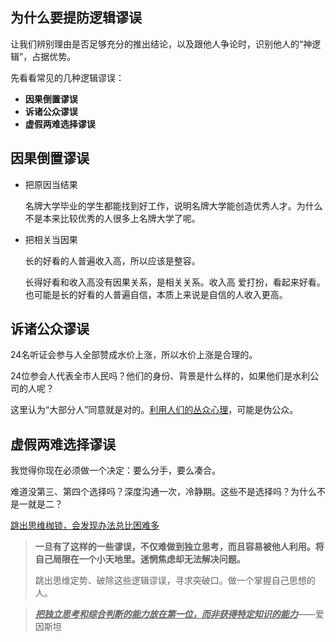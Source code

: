 ## 为什么要提防逻辑谬误

让我们辨别理由是否足够充分的推出结论，以及跟他人争论时，识别他人的“神逻辑”，占据优势。

先看看常见的几种逻辑谬误：

- **因果倒置谬误**
- **诉诸公众谬误**
- **虚假两难选择谬误**



## 因果倒置谬误

- 把原因当结果

  名牌大学毕业的学生都能找到好工作，说明名牌大学能创造优秀人才。为什么不是本来比较优秀的人很多上名牌大学了呢。

- 把相关当因果

  长的好看的人普遍收入高，所以应该是整容。

  长得好看和收入高没有因果关系，是相关关系。收入高 爱打扮，看起来好看。也可能是长的好看的人普遍自信，本质上来说是自信的人收入更高。

## 诉诸公众谬误

24名听证会参与人全部赞成水价上涨，所以水价上涨是合理的。

24位参会人代表全市人民吗？他们的身份、背景是什么样的，如果他们是水利公司的人呢？

这里认为“大部分人”同意就是对的。<u>利用人们的丛众心理</u>，可能是伪公众。

## 虚假两难选择谬误

我觉得你现在必须做一个决定：要么分手，要么凑合。

难道没第三、第四个选择吗？深度沟通一次，冷静期。这些不是选择吗？为什么不是一就是二？

<u>跳出思维枷锁，会发现办法总比困难多</u>



>  **一旦有了这样的一些谬误，不仅难做到独立思考，而且容易被他人利用。将自己局限在一个小天地里。迷惘焦虑却无法解决问题。**
>
> 跳出思维定势、破除这些逻辑谬误，寻求突破口。做一个掌握自己思想的人。



> <u>***把独立思考和综合判断的能力放在第一位，而非获得特定知识的能力***</u>——爱因斯坦 

